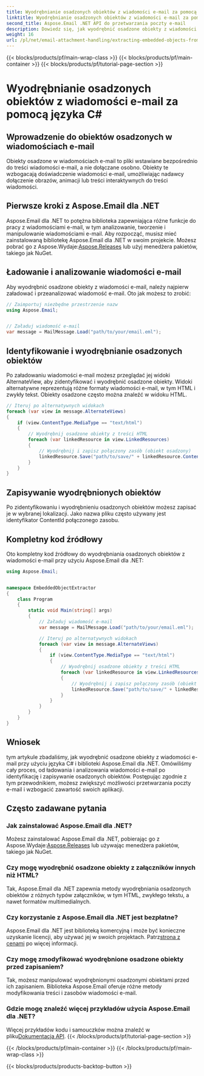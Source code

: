 ```yaml
---
title: Wyodrębnianie osadzonych obiektów z wiadomości e-mail za pomocą języka C#
linktitle: Wyodrębnianie osadzonych obiektów z wiadomości e-mail za pomocą języka C#
second_title: Aspose.Email .NET API do przetwarzania poczty e-mail
description: Dowiedz się, jak wyodrębnić osadzone obiekty z wiadomości e-mail przy użyciu języka C# i Aspose.Email dla .NET. Przewodnik krok po kroku z przykładami kodu.
weight: 16
url: /pl/net/email-attachment-handling/extracting-embedded-objects-from-email-with-csharp/
---
```


{{< blocks/products/pf/main-wrap-class >}}
{{< blocks/products/pf/main-container >}}
{{< blocks/products/pf/tutorial-page-section >}}

# Wyodrębnianie osadzonych obiektów z wiadomości e-mail za pomocą języka C#


## Wprowadzenie do obiektów osadzonych w wiadomościach e-mail

Obiekty osadzone w wiadomościach e-mail to pliki wstawiane bezpośrednio do treści wiadomości e-mail, a nie dołączane osobno. Obiekty te wzbogacają doświadczenie wiadomości e-mail, umożliwiając nadawcy dołączenie obrazów, animacji lub treści interaktywnych do treści wiadomości.

## Pierwsze kroki z Aspose.Email dla .NET

 Aspose.Email dla .NET to potężna biblioteka zapewniająca różne funkcje do pracy z wiadomościami e-mail, w tym analizowanie, tworzenie i manipulowanie wiadomościami e-mail. Aby rozpocząć, musisz mieć zainstalowaną bibliotekę Aspose.Email dla .NET w swoim projekcie. Możesz pobrać go z Aspose.Wydaje:[Aspose.Releases](https://releases.aspose.com/email/net/) lub użyj menedżera pakietów, takiego jak NuGet.

## Ładowanie i analizowanie wiadomości e-mail

Aby wyodrębnić osadzone obiekty z wiadomości e-mail, należy najpierw załadować i przeanalizować wiadomość e-mail. Oto jak możesz to zrobić:

```csharp
// Zaimportuj niezbędne przestrzenie nazw
using Aspose.Email;


// Załaduj wiadomość e-mail
var message = MailMessage.Load("path/to/your/email.eml");
```

## Identyfikowanie i wyodrębnianie osadzonych obiektów

Po załadowaniu wiadomości e-mail możesz przeglądać jej widoki AlternateView, aby zidentyfikować i wyodrębnić osadzone obiekty. Widoki alternatywne reprezentują różne formaty wiadomości e-mail, w tym HTML i zwykły tekst. Obiekty osadzone często można znaleźć w widoku HTML.

```csharp
// Iteruj po alternatywnych widokach
foreach (var view in message.AlternateViews)
{
    if (view.ContentType.MediaType == "text/html")
    {
        // Wyodrębnij osadzone obiekty z treści HTML
        foreach (var linkedResource in view.LinkedResources)
        {
            // Wyodrębnij i zapisz połączony zasób (obiekt osadzony)
            linkedResource.Save("path/to/save/" + linkedResource.ContentId);
        }
    }
}
```

## Zapisywanie wyodrębnionych obiektów

Po zidentyfikowaniu i wyodrębnieniu osadzonych obiektów możesz zapisać je w wybranej lokalizacji. Jako nazwa pliku często używany jest identyfikator ContentId połączonego zasobu.

## Kompletny kod źródłowy

Oto kompletny kod źródłowy do wyodrębniania osadzonych obiektów z wiadomości e-mail przy użyciu Aspose.Email dla .NET:

```csharp
using Aspose.Email;


namespace EmbeddedObjectExtractor
{
    class Program
    {
        static void Main(string[] args)
        {
            // Załaduj wiadomość e-mail
            var message = MailMessage.Load("path/to/your/email.eml");

            // Iteruj po alternatywnych widokach
            foreach (var view in message.AlternateViews)
            {
                if (view.ContentType.MediaType == "text/html")
                {
                    // Wyodrębnij osadzone obiekty z treści HTML
                    foreach (var linkedResource in view.LinkedResources)
                    {
                        // Wyodrębnij i zapisz połączony zasób (obiekt osadzony)
                        linkedResource.Save("path/to/save/" + linkedResource.ContentId);
                    }
                }
            }
        }
    }
}
```

## Wniosek

tym artykule zbadaliśmy, jak wyodrębnić osadzone obiekty z wiadomości e-mail przy użyciu języka C# i biblioteki Aspose.Email dla .NET. Omówiliśmy cały proces, od ładowania i analizowania wiadomości e-mail po identyfikację i zapisywanie osadzonych obiektów. Postępując zgodnie z tym przewodnikiem, możesz zwiększyć możliwości przetwarzania poczty e-mail i wzbogacić zawartość swoich aplikacji.

## Często zadawane pytania

### Jak zainstalować Aspose.Email dla .NET?

 Możesz zainstalować Aspose.Email dla .NET, pobierając go z Aspose.Wydaje:[Aspose.Releases](https://releases.aspose.com/email/net/) lub używając menedżera pakietów, takiego jak NuGet. 

### Czy mogę wyodrębnić osadzone obiekty z załączników innych niż HTML?

Tak, Aspose.Email dla .NET zapewnia metody wyodrębniania osadzonych obiektów z różnych typów załączników, w tym HTML, zwykłego tekstu, a nawet formatów multimedialnych.

### Czy korzystanie z Aspose.Email dla .NET jest bezpłatne?

 Aspose.Email dla .NET jest biblioteką komercyjną i może być konieczne uzyskanie licencji, aby używać jej w swoich projektach. Patrz[strona z cenami](https://purchase.aspose.com/pricing/email/net) po więcej informacji.

### Czy mogę zmodyfikować wyodrębnione osadzone obiekty przed zapisaniem?

Tak, możesz manipulować wyodrębnionymi osadzonymi obiektami przed ich zapisaniem. Biblioteka Aspose.Email oferuje różne metody modyfikowania treści i zasobów wiadomości e-mail.

### Gdzie mogę znaleźć więcej przykładów użycia Aspose.Email dla .NET?

 Więcej przykładów kodu i samouczków można znaleźć w pliku[Dokumentacja API](https://reference.aspose.com/email/net/). 
{{< /blocks/products/pf/tutorial-page-section >}}

{{< /blocks/products/pf/main-container >}}
{{< /blocks/products/pf/main-wrap-class >}}

{{< blocks/products/products-backtop-button >}}
